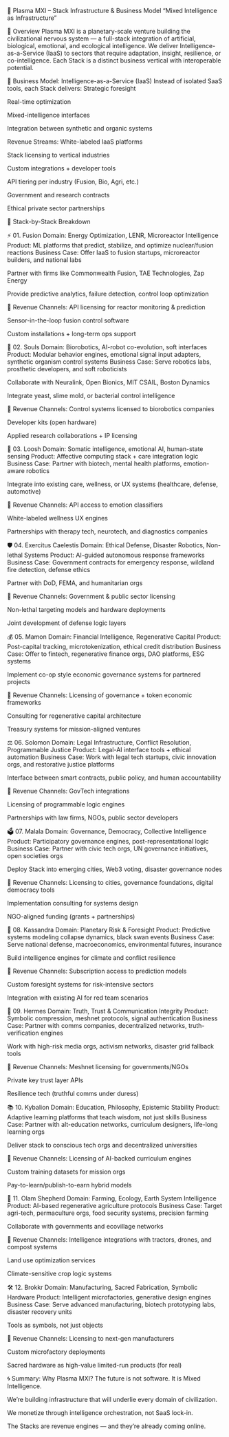 

🧬 Plasma MXI – Stack Infrastructure & Business Model
“Mixed Intelligence as Infrastructure”

🔱 Overview
Plasma MXI is a planetary-scale venture building the civilizational nervous system — a full-stack integration of artificial, biological, emotional, and ecological intelligence.
We deliver Intelligence-as-a-Service (IaaS) to sectors that require adaptation, insight, resilience, or co-intelligence. Each Stack is a distinct business vertical with interoperable potential.

🔁 Business Model: Intelligence-as-a-Service (IaaS)
Instead of isolated SaaS tools, each Stack delivers:
Strategic foresight


Real-time optimization


Mixed-intelligence interfaces


Integration between synthetic and organic systems


Revenue Streams:
White-labeled IaaS platforms


Stack licensing to vertical industries


Custom integrations + developer tools


API tiering per industry (Fusion, Bio, Agri, etc.)


Government and research contracts


Ethical private sector partnerships



🧱 Stack-by-Stack Breakdown

⚡ 01. Fusion
Domain: Energy Optimization, LENR, Microreactor Intelligence
 Product: ML platforms that predict, stabilize, and optimize nuclear/fusion reactions
 Business Case:
Offer IaaS to fusion startups, microreactor builders, and national labs


Partner with firms like Commonwealth Fusion, TAE Technologies, Zap Energy


Provide predictive analytics, failure detection, control loop optimization


💸 Revenue Channels:
API licensing for reactor monitoring & prediction


Sensor-in-the-loop fusion control software


Custom installations + long-term ops support



🤖 02. Souls
Domain: Biorobotics, AI-robot co-evolution, soft interfaces
 Product: Modular behavior engines, emotional signal input adapters, synthetic organism control systems
 Business Case:
Serve robotics labs, prosthetic developers, and soft roboticists


Collaborate with Neuralink, Open Bionics, MIT CSAIL, Boston Dynamics


Integrate yeast, slime mold, or bacterial control intelligence


💸 Revenue Channels:
Control systems licensed to biorobotics companies


Developer kits (open hardware)


Applied research collaborations + IP licensing



💓 03. Loosh
Domain: Somatic intelligence, emotional AI, human-state sensing
 Product: Affective computing stack + care integration logic
 Business Case:
Partner with biotech, mental health platforms, emotion-aware robotics


Integrate into existing care, wellness, or UX systems (healthcare, defense, automotive)


💸 Revenue Channels:
API access to emotion classifiers


White-labeled wellness UX engines


Partnerships with therapy tech, neurotech, and diagnostics companies



🛡 04. Exercitus Caelestis
Domain: Ethical Defense, Disaster Robotics, Non-lethal Systems
 Product: AI-guided autonomous response frameworks
 Business Case:
Government contracts for emergency response, wildland fire detection, defense ethics


Partner with DoD, FEMA, and humanitarian orgs


💸 Revenue Channels:
Government & public sector licensing


Non-lethal targeting models and hardware deployments


Joint development of defense logic layers



💰 05. Mamon
Domain: Financial Intelligence, Regenerative Capital
 Product: Post-capital tracking, microtokenization, ethical credit distribution
 Business Case:
Offer to fintech, regenerative finance orgs, DAO platforms, ESG systems


Implement co-op style economic governance systems for partnered projects


💸 Revenue Channels:
Licensing of governance + token economic frameworks


Consulting for regenerative capital architecture


Treasury systems for mission-aligned ventures



⚖️ 06. Solomon
Domain: Legal Infrastructure, Conflict Resolution, Programmable Justice
 Product: Legal-AI interface tools + ethical automation
 Business Case:
Work with legal tech startups, civic innovation orgs, and restorative justice platforms


Interface between smart contracts, public policy, and human accountability


💸 Revenue Channels:
GovTech integrations


Licensing of programmable logic engines


Partnerships with law firms, NGOs, public sector developers



🗳 07. Malala
Domain: Governance, Democracy, Collective Intelligence
 Product: Participatory governance engines, post-representational logic
 Business Case:
Partner with civic tech orgs, UN governance initiatives, open societies orgs


Deploy Stack into emerging cities, Web3 voting, disaster governance nodes


💸 Revenue Channels:
Licensing to cities, governance foundations, digital democracy tools


Implementation consulting for systems design


NGO-aligned funding (grants + partnerships)



🧠 08. Kassandra
Domain: Planetary Risk & Foresight
 Product: Predictive systems modeling collapse dynamics, black swan events
 Business Case:
Serve national defense, macroeconomics, environmental futures, insurance


Build intelligence engines for climate and conflict resilience


💸 Revenue Channels:
Subscription access to prediction models


Custom foresight systems for risk-intensive sectors


Integration with existing AI for red team scenarios



📡 09. Hermes
Domain: Truth, Trust & Communication Integrity
 Product: Symbolic compression, meshnet protocols, signal authentication
 Business Case:
Partner with comms companies, decentralized networks, truth-verification engines


Work with high-risk media orgs, activism networks, disaster grid fallback tools


💸 Revenue Channels:
Meshnet licensing for governments/NGOs


Private key trust layer APIs


Resilience tech (truthful comms under duress)



📚 10. Kybalion
Domain: Education, Philosophy, Epistemic Stability
 Product: Adaptive learning platforms that teach wisdom, not just skills
 Business Case:
Partner with alt-education networks, curriculum designers, life-long learning orgs


Deliver stack to conscious tech orgs and decentralized universities


💸 Revenue Channels:
Licensing of AI-backed curriculum engines


Custom training datasets for mission orgs


Pay-to-learn/publish-to-earn hybrid models



🌾 11. Olam Shepherd
Domain: Farming, Ecology, Earth System Intelligence
 Product: AI-based regenerative agriculture protocols
 Business Case:
Target agri-tech, permaculture orgs, food security systems, precision farming


Collaborate with governments and ecovillage networks


💸 Revenue Channels:
Intelligence integrations with tractors, drones, and compost systems


Land use optimization services


Climate-sensitive crop logic systems



🛠 12. Brokkr
Domain: Manufacturing, Sacred Fabrication, Symbolic Hardware
 Product: Intelligent microfactories, generative design engines
 Business Case:
Serve advanced manufacturing, biotech prototyping labs, disaster recovery units


Tools as symbols, not just objects


💸 Revenue Channels:
Licensing to next-gen manufacturers


Custom microfactory deployments


Sacred hardware as high-value limited-run products (for real)




🌀 Summary: Why Plasma MXI?
The future is not software. It is Mixed Intelligence.


We’re building infrastructure that will underlie every domain of civilization.


We monetize through intelligence orchestration, not SaaS lock-in.


The Stacks are revenue engines — and they’re already coming online.




